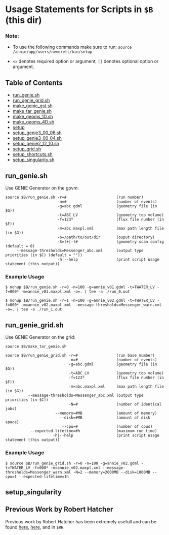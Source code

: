 # Usage Statements for Scripts in `$B` (this dir)

### Note:
- To use the following commands make sure to run: `source /annie/app/users/neverett/bin/setup`

- `<>` denotes required option or argument, `[]` denotes optional option or argument.

## Table of Contents
- [run_genie.sh](#run_genie.sh)
- [run_genie_grid.sh](#run_genie_grid.sh)
- [make_genie_gst.sh](#make_genie_gst.sh)
- [make_tar_genie.sh](#make_tar_genie.sh)
- [make_geoms_1D.sh](#make_geoms_1D.sh)
- [make_geoms_4D.sh](#make_geoms_4D.sh)
- [setup](#setup)
- [setup_genie3_00_06.sh](#setup_genie3_00_06.sh)
- [setup_genie3_00_04.sh](#setup_genie3_00_04.sh)
- [setup_genie2_12_10.sh](#setup_genie2_12_10.sh)
- [setup_grid.sh](#setup_grid.sh)
- [setup_shortcuts.sh](#setup_shortcuts.sh)
- [setup_singularity.sh](#setup_singularity.sh)

## **run_genie.sh**
Use GENIE Generator on the gpvm:
```
source $B/run_genie.sh -r=#                      (run number)
                       -n=#                      (number of events)
                       -g=abc.gdml               (geometry file (in $G))
                       -t=ABC_LV                 (geometry top volume)
                       -f=123*                   (flux file number (in $F))
                       -m=abc.maxpl.xml          (max path length file (in $G))
                       -o=/path/to/out/dir       (ouput directory)
                       -S=(+|-)#                 (geometry scan config (default = 0)
     --message-thresholds=Messenger_abc.xml      (output type priorities (in $C) (default = ""))
                       -h|--help                 (print script usage statement (this output))
```

### **Example Usage**
```
$ nohup $B/run_genie.sh -r=0 -n=100 -g=annie_v01.gdml -t=TWATER_LV -f=000* -m=annie_v01.maxpl.xml -o=. | tee -a ./run_0.out
```
```
$ nohup $B/run_genie.sh -r=1 -n=100 -g=annie_v02.gdml -t=TWATER_LV -f=000* -m=annie_v02.maxpl.xml --message-thresholds=Messenger_warn.xml -o=. | tee -a ./run_1.out
```

## **run_genie_grid.sh**
Use GENIE Generator on the grid:
```
source $B/make_tar_genie.sh
```
```
source $B/run_genie_grid.sh -r=#                 (run base number)
                            -n=#                 (number of events)
                            -g=abc.gdml          (geometry file (in $G))
                            -t=ABC_LV            (geometry top volume)
                            -f=123*              (flux file number (in $F))
                            -m=abc.maxpl.xml     (max path length file (in $G))
          --message-thresholds=Messenger_abc.xml (output type priorities (in $C))
                            -N=#                 (number of identical jobs)
                      --memory=#MB               (amount of memory)
                        --disk=#MB               (amount of disk space)
                         --cpu=#                 (number of cpus)
           --expected-lifetime=#h                (maximum run time)
                     -h|--help                   (print script usage statement (this output))
```

### **Example Usage**
```
$ source $B/run_genie_grid.sh -r=0 -n=100 -g=annie_v02.gdml -t=TWATER_LV -f=000* -m=annie_v02.maxpl.xml --message-thresholds=Messenger_warn.xml -N=2 --memory=2000MB --disk=1000MB --cpu=1 --expected-lifetime=1h
```

## **setup_singularity**

## **Previous Work by Robert Hatcher**
Previous work by Robert Hatcher has been extremely usefull and can be found [here](https://cdcvs.fnal.gov/redmine/projects/anniesoft/wiki/GENIE_and_Geant4_neutrons_from_rock_propagation), [here](https://cdcvs.fnal.gov/redmine/projects/genie/wiki/Running_gevgen_fnal), and in `$RH`. 